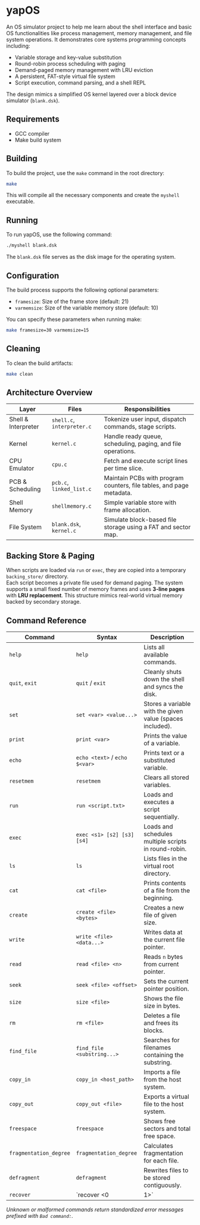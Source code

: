 # yapOS

An OS simulator project to help me learn about the shell interface and basic OS functionalities like process management, memory management, and file system operations. It demonstrates core systems programming concepts including:

- Variable storage and key-value substitution
- Round-robin process scheduling with paging
- Demand-paged memory management with LRU eviction
- A persistent, FAT-style virtual file system
- Script execution, command parsing, and a shell REPL

The design mimics a simplified OS kernel layered over a block device simulator (`blank.dsk`).

## Requirements

- GCC compiler
- Make build system

## Building

To build the project, use the `make` command in the root directory:

```bash
make
```

This will compile all the necessary components and create the `myshell` executable.

## Running

To run yapOS, use the following command:

```bash
./myshell blank.dsk
```

The `blank.dsk` file serves as the disk image for the operating system.

## Configuration

The build process supports the following optional parameters:

- `framesize`: Size of the frame store (default: 21)
- `varmemsize`: Size of the variable memory store (default: 10)

You can specify these parameters when running make:

```bash
make framesize=30 varmemsize=15
```

## Cleaning

To clean the build artifacts:

```bash
make clean
```

## Architecture Overview

| Layer                 | Files                         | Responsibilities                                                                         |
|-----------------------|-------------------------------|------------------------------------------------------------------------------------------|
| Shell & Interpreter   | `shell.c`, `interpreter.c`    | Tokenize user input, dispatch commands, stage scripts.                                   |
| Kernel                | `kernel.c`                    | Handle ready queue, scheduling, paging, and file operations.                             |
| CPU Emulator          | `cpu.c`                       | Fetch and execute script lines per time slice.                                           |
| PCB & Scheduling      | `pcb.c`, `linked_list.c`      | Maintain PCBs with program counters, file tables, and page metadata.                     |
| Shell Memory          | `shellmemory.c`               | Simple variable store with frame allocation.                                             |
| File System           | `blank.dsk`, `kernel.c`       | Simulate block-based file storage using a FAT and sector map.                            |

## Backing Store & Paging

When scripts are loaded via `run` or `exec`, they are copied into a temporary `backing_store/` directory.  
Each script becomes a private file used for demand paging. The system supports a small fixed number of memory frames and uses **3-line pages** with **LRU replacement**. This structure mimics real-world virtual memory backed by secondary storage.

## Command Reference

| Command                 | Syntax                                | Description                                                   |
|-------------------------|---------------------------------------|---------------------------------------------------------------|
| `help`                  | `help`                                | Lists all available commands.                                 |
| `quit`, `exit`          | `quit` / `exit`                       | Cleanly shuts down the shell and syncs the disk.              |
| `set`                   | `set <var> <value...>`                | Stores a variable with the given value (spaces included).     |
| `print`                 | `print <var>`                         | Prints the value of a variable.                               |
| `echo`                  | `echo <text>` / `echo $<var>`         | Prints text or a substituted variable.                        |
| `resetmem`              | `resetmem`                            | Clears all stored variables.                                  |
| `run`                   | `run <script.txt>`                    | Loads and executes a script sequentially.                     |
| `exec`                  | `exec <s1> [s2] [s3] [s4]`            | Loads and schedules multiple scripts in round-robin.          |
| `ls`                    | `ls`                                  | Lists files in the virtual root directory.                    |
| `cat`                   | `cat <file>`                          | Prints contents of a file from the beginning.                 |
| `create`                | `create <file> <bytes>`               | Creates a new file of given size.                             |
| `write`                 | `write <file> <data...>`              | Writes data at the current file pointer.                      |
| `read`                  | `read <file> <n>`                     | Reads `n` bytes from current pointer.                         |
| `seek`                  | `seek <file> <offset>`                | Sets the current pointer position.                            |
| `size`                  | `size <file>`                         | Shows the file size in bytes.                                 |
| `rm`                    | `rm <file>`                           | Deletes a file and frees its blocks.                          |
| `find_file`             | `find_file <substring...>`            | Searches for filenames containing the substring.              |
| `copy_in`               | `copy_in <host_path>`                 | Imports a file from the host system.                          |
| `copy_out`              | `copy_out <file>`                     | Exports a virtual file to the host system.                    |
| `freespace`             | `freespace`                           | Shows free sectors and total free space.                      |
| `fragmentation_degree`  | `fragmentation_degree`                | Calculates fragmentation for each file.                       |
| `defragment`            | `defragment`                          | Rewrites files to be stored contiguously.                     |
| `recover`               | `recover <0|1>`                       | Attempts file system repair (0 = thorough, 1 = fast).         |

*Unknown or malformed commands return standardized error messages prefixed with `Bad command:`.*
